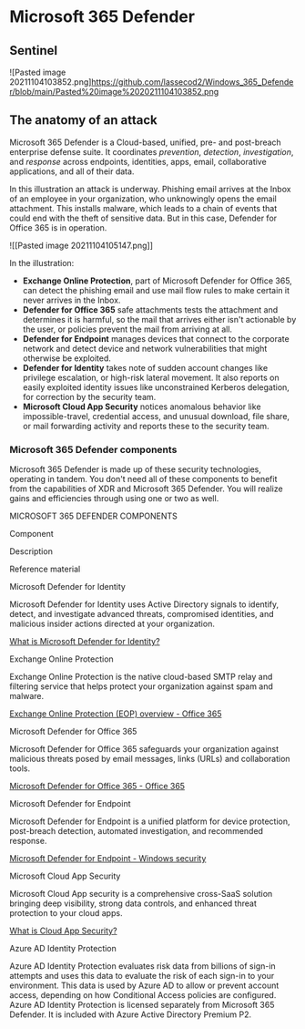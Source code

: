# Microsoft 365 Defender
## Sentinel
![Pasted image 20211104103852.png]https://github.com/lassecod2/Windows_365_Defender/blob/main/Pasted%20image%2020211104103852.png

## The anatomy of an attack
Microsoft 365 Defender is a Cloud-based, unified, pre- and post-breach enterprise defense suite. It coordinates _prevention_, _detection_, _investigation_, and _response_ across endpoints, identities, apps, email, collaborative applications, and all of their data.

In this illustration an attack is underway. Phishing email arrives at the Inbox of an employee in your organization, who unknowingly opens the email attachment. This installs malware, which leads to a chain of events that could end with the theft of sensitive data. But in this case, Defender for Office 365 is in operation.

![[Pasted image 20211104105147.png]]

In the illustration:

-   **Exchange Online Protection**, part of Microsoft Defender for Office 365, can detect the phishing email and use mail flow rules to make certain it never arrives in the Inbox.
-   **Defender for Office 365** safe attachments tests the attachment and determines it is harmful, so the mail that arrives either isn't actionable by the user, or policies prevent the mail from arriving at all.
-   **Defender for Endpoint** manages devices that connect to the corporate network and detect device and network vulnerabilities that might otherwise be exploited.
-   **Defender for Identity** takes note of sudden account changes like privilege escalation, or high-risk lateral movement. It also reports on easily exploited identity issues like unconstrained Kerberos delegation, for correction by the security team.
-   **Microsoft Cloud App Security** notices anomalous behavior like impossible-travel, credential access, and unusual download, file share, or mail forwarding activity and reports these to the security team.

### Microsoft 365 Defender components

Microsoft 365 Defender is made up of these security technologies, operating in tandem. You don't need all of these components to benefit from the capabilities of XDR and Microsoft 365 Defender. You will realize gains and efficiencies through using one or two as well.

MICROSOFT 365 DEFENDER COMPONENTS

Component

Description

Reference material

Microsoft Defender for Identity

Microsoft Defender for Identity uses Active Directory signals to identify, detect, and investigate advanced threats, compromised identities, and malicious insider actions directed at your organization.

[What is Microsoft Defender for Identity?](https://docs.microsoft.com/en-us/defender-for-identity/what-is)

Exchange Online Protection

Exchange Online Protection is the native cloud-based SMTP relay and filtering service that helps protect your organization against spam and malware.

[Exchange Online Protection (EOP) overview - Office 365](https://docs.microsoft.com/en-us/microsoft-365/security/office-365-security/overview?view=o365-worldwide)

Microsoft Defender for Office 365

Microsoft Defender for Office 365 safeguards your organization against malicious threats posed by email messages, links (URLs) and collaboration tools.

[Microsoft Defender for Office 365 - Office 365](https://docs.microsoft.com/en-us/microsoft-365/security/office-365-security/overview?view=o365-worldwide)

Microsoft Defender for Endpoint

Microsoft Defender for Endpoint is a unified platform for device protection, post-breach detection, automated investigation, and recommended response.

[Microsoft Defender for Endpoint - Windows security](https://docs.microsoft.com/en-us/microsoft-365/security/defender-endpoint/microsoft-defender-endpoint?view=o365-worldwide)

Microsoft Cloud App Security

Microsoft Cloud App security is a comprehensive cross-SaaS solution bringing deep visibility, strong data controls, and enhanced threat protection to your cloud apps.

[What is Cloud App Security?](https://docs.microsoft.com/en-us/cloud-app-security/what-is-cloud-app-security)

Azure AD Identity Protection

Azure AD Identity Protection evaluates risk data from billions of sign-in attempts and uses this data to evaluate the risk of each sign-in to your environment. This data is used by Azure AD to allow or prevent account access, depending on how Conditional Access policies are configured. Azure AD Identity Protection is licensed separately from Microsoft 365 Defender. It is included with Azure Active Directory Premium P2.









